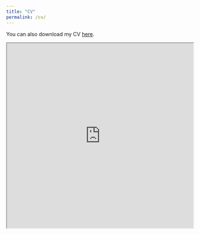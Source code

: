 ```yaml
---
title: "CV"
permalink: /cv/
---
```


<html>
  <head>
    <title>CV</title>
  </head>
  <body>
    <p>You can also download my CV <a href="https://ekanol.github.io/files/kanol_cv.pdf">here</a>.</p>
  </body>
</html>

<html>
  <head>
    <title>Title of the document</title>
  </head>
  <body>
    <iframe src="https://ekanol.github.io/files/kanol_cv.pdf" width="100%" height="500px">
    </iframe>
  </body>
</html>
